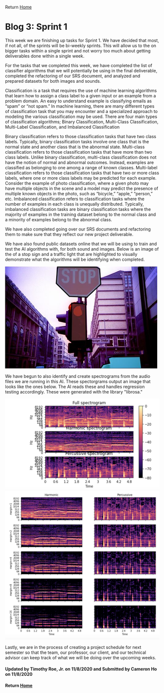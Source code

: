 Return [Home](index.md)

# Blog 3: Sprint 1


This week we are finishing up tasks for Sprint 1. We have decided that most, if not all, of the sprints will be bi-weekly sprints.
This will allow us to the on bigger tasks within a single sprint and not worry too much about getting deliverables done within a single week.

For the tasks that we completed this week, we have completed the list of classifier algorithms that we will potentially be using in the final deliverable, completed the refactoring of our SRS document, and analyzed and prepared datasets for both images and sounds.

Classification is a task that requires the use of machine learning algorithms that learn how to assign a class label to a given input or an example from a problem domain.
An easy to understand example is classifying emails as “spam” or “not spam.” In machine learning, there are many different types of classification task that you may encounter and a specialized approach to modeling the various classification may be used.
There are four main types of classification algorithms; Binary Classification, Multi-Class Classification, Multi-Label Classification, and Imbalanced Classification

Binary classification refers to those classification tasks that have two class labels. Typically, binary classification tasks involve one class that is the normal state and another class that is the abnormal state.
Multi-class classification refers to those classification tasks that have more than two class labels. Unlike binary classification, multi-class classification does not have the notion of normal and abnormal outcomes. Instead, examples are classified as belonging to one among a range of known classes.
Multi-label classification refers to those classification tasks that have two or more class labels, where one or more class labels may be predicted for each example. Consider the example of photo classification, where a given photo may have multiple objects in the scene and a model may predict the presence of multiple known objects in the photo, such as “bicycle,” “apple,” “person,” etc.
Imbalanced classification refers to classification tasks where the number of examples in each class is unequally distributed. Typically, imbalanced classification tasks are binary classification tasks where the majority of examples in the training dataset belong to the normal class and a minority of examples belong to the abnormal class.

We have also completed going over our SRS documents and refactoring them to make sure that they reflect our new project deliverable.

We have also found public datasets online that we will be using to train and test the AI algorithms with, for both sound and images. Below is an image of the of a stop sign and a traffic light that are highlighted to visually demonstrate what the algorithms will be identifying when completed.

![Image of stop sign and traffic light](https://raw.githubusercontent.com/egr-401-402-capstone-2020-21/ItsClassified-Blog/main/images/blog3/imageDataSetEx.png)

We have begun to also identify and create spectrograms from the audio files we are running in this AI. These spectorgrams output an image that looks like the ones below. The AI reads these and handles regression testing accordingly. These were generated with the library "librosa."

![Spectogram 1](https://raw.githubusercontent.com/egr-401-402-capstone-2020-21/ItsClassified-Blog/main/images/blog3/spectogram_1.png)
![Spectogram 2](https://raw.githubusercontent.com/egr-401-402-capstone-2020-21/ItsClassified-Blog/main/images/blog3/spectorgram_2.png)

Lastly, we are in the process of creating a project schedule for next semester so that the team, our professor, our client, and our technical advisor can keep track of what we will be doing over the upcoming weeks.

#### Updated by Timothy Roe, Jr. on 11/8/2020 and Submitted by Cameron Ho on 11/8/2020
#### Return [Home](index.md)

